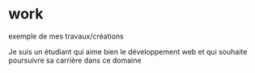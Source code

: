 # work
exemple de mes travaux/créations

Je suis un étudiant qui aime bien le développement web et qui souhaite poursuivre sa carrière dans ce domaine
